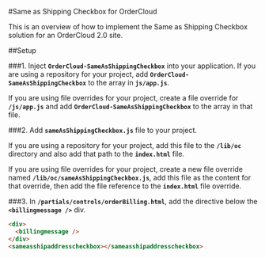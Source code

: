 #Same as Shipping Checkbox for OrderCloud

This is an overview of how to implement the Same as Shipping Checkbox solution for an OrderCloud 2.0 site. 


##Setup

###1. Inject **`OrderCloud-SameAsShippingCheckbox`** into your application.
If you are using a repository for your project, add **`OrderCloud-SameAsShippingCheckbox`** to the array in **`js/app.js`**.

If you are using file overrides for your project, create a file override for **`/js/app.js`** and add **`OrderCloud-SameAsShippingCheckbox`** to the array in that file.
    
###2. Add **`sameAsShippingCheckbox.js`** file to your project.

If you are using a repository for your project, add this file to the **`/lib/oc`** directory and also add that path to the **`index.html`** file.

If you are using file overrides for your project, create a new file override named **`/lib/oc/sameAsShippingCheckbox.js`**, 
add this file as the content for that override, then add the file reference to the **`index.html`** file override.


###3. In **`/partials/controls/orderBilling.html`**, add the directive below the **`<billingmessage />`** div. 

```html
<div>
  <billingmessage />
</div>
<sameasshipaddresscheckbox></sameasshipaddresscheckbox>
```
